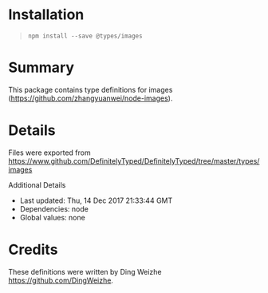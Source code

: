 # Installation
> `npm install --save @types/images`

# Summary
This package contains type definitions for images (https://github.com/zhangyuanwei/node-images).

# Details
Files were exported from https://www.github.com/DefinitelyTyped/DefinitelyTyped/tree/master/types/images

Additional Details
 * Last updated: Thu, 14 Dec 2017 21:33:44 GMT
 * Dependencies: node
 * Global values: none

# Credits
These definitions were written by Ding Weizhe <https://github.com/DingWeizhe>.

